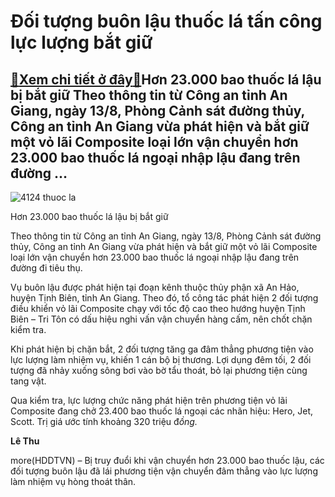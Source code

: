 Đối tượng buôn lậu thuốc lá tấn công lực lượng bắt giữ
======================================================

[:gift:Xem chi tiết ở đây:gift:](https://hddtvn.com/doi-tuong-buon-lau-thuoc-la-tan-cong-luc-luong-bat-giu/)Hơn 23.000 bao thuốc lá lậu bị bắt giữ Theo thông tin từ Công an tỉnh An Giang, ngày 13/8, Phòng Cảnh sát đường thủy, Công an tỉnh An Giang vừa phát hiện và bắt giữ một vỏ lãi Composite loại lớn vận chuyển hơn 23.000 bao thuốc lá ngoại nhập lậu đang trên đường …
----------------------------------------------------------------------------------------------------------------------------------------------------------------------------------------------------------------------------------------------------------------------





![4124 thuoc la](https://haiquanonline.com.vn/stores/news_dataimages/hoalt/082020/14/16/in_article/4124_thuoc_la.jpg?rt=20200814175802 "undefined")


Hơn 23.000 bao thuốc lá lậu bị bắt giữ



Theo thông tin từ Công an tỉnh An Giang, ngày 13/8, Phòng Cảnh sát đường thủy, Công an tỉnh An Giang vừa phát hiện và bắt giữ một vỏ lãi Composite loại lớn vận chuyển hơn 23.000 bao thuốc lá ngoại nhập lậu đang trên đường đi tiêu thụ.


Vụ buôn lậu được phát hiện tại đoạn kênh thuộc thủy phận xã An Hảo, huyện Tịnh Biên, tỉnh An Giang. Theo đó, tổ công tác phát hiện 2 đối tượng điều khiển vỏ lãi Composite chạy với tốc độ cao theo hướng huyện Tịnh Biên – Tri Tôn có dấu hiệu nghi vấn vận chuyển hàng cấm, nên chốt chặn kiểm tra.


Khi phát hiện bị chặn bắt, 2 đối tượng tăng ga đâm thẳng phương tiện vào lực lượng làm nhiệm vụ, khiến 1 cán bộ bị thương. Lợi dụng đêm tối, 2 đối tượng đã nhảy xuống sông bơi vào bờ tẩu thoát, bỏ lại phương tiện cùng tang vật.


Qua kiểm tra, lực lượng chức năng phát hiện trên phương tiện vỏ lãi Composite đang chở 23.400 bao thuốc lá ngoại các nhãn hiệu: Hero, Jet, Scott. Trị giá ước tính khoảng 320 triệu đ*ồng.* 




**Lê Thu**



more(HDDTVN) – Bị truy đuổi khi vận chuyển hơn 23.000 bao thuốc lậu, các đối tượng buôn lậu đã lái phương tiện vận chuyển đâm thẳng vào lực lượng làm nhiệm vụ hòng thoát thân.

